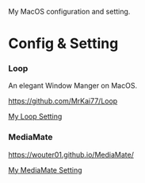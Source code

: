 
My MacOS configuration and setting.

# Config & Setting

### Loop

An elegant Window Manger on MacOS.

https://github.com/MrKai77/Loop

[My Loop Setting](software/Loop/Loop.md)

### MediaMate

https://wouter01.github.io/MediaMate/

[My MediaMate Setting](software/MediaMate/MediaMate.md)




